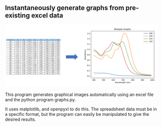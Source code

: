 ## Instantaneously generate graphs from pre-existing excel data

![](autoGraphGenerator.PNG)

This program generates graphical images automatically using an excel file and the python program
graphs.py.

It uses matplotlib, and openpyxl to do this. The spreadsheet data must be in a specific format, 
but the program can easily be manipulated to give the desired results.

